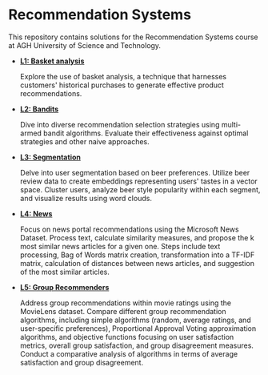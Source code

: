# Recommendation Systems

This repository contains solutions for the Recommendation Systems course at AGH University of Science and Technology.

- [**L1: Basket analysis**](./L1-Basket_analysis/)

  Explore the use of basket analysis, a technique that harnesses customers' historical purchases to generate effective product recommendations.

- [**L2: Bandits**](./L2-Bandits/)

  Dive into diverse recommendation selection strategies using multi-armed bandit algorithms. Evaluate their effectiveness against optimal strategies and other naive approaches.

- [**L3: Segmentation**](./L3-Segmentation/)

  Delve into user segmentation based on beer preferences. Utilize beer review data to create embeddings representing users' tastes in a vector space. Cluster users, analyze beer style popularity within each segment, and visualize results using word clouds.

- [**L4: News**](./L4-News/)

  Focus on news portal recommendations using the Microsoft News Dataset. Process text, calculate similarity measures, and propose the k most similar news articles for a given one. Steps include text processing, Bag of Words matrix creation, transformation into a TF-IDF matrix, calculation of distances between news articles, and suggestion of the most similar articles.

- [**L5: Group Recommenders**](./L5-GroupRecommenders/)

  Address group recommendations within movie ratings using the MovieLens dataset. Compare different group recommendation algorithms, including simple algorithms (random, average ratings, and user-specific preferences), Proportional Approval Voting approximation algorithms, and objective functions focusing on user satisfaction metrics, overall group satisfaction, and group disagreement measures. Conduct a comparative analysis of algorithms in terms of average satisfaction and group disagreement.
